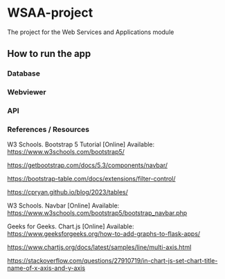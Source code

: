 # WSAA-project
The project for the Web Services and Applications module 

## How to run the app

### Database


### Webviewer




### API







### References / Resources

W3 Schools. Bootstrap 5 Tutorial [Online] Available: https://www.w3schools.com/bootstrap5/

https://getbootstrap.com/docs/5.3/components/navbar/

https://bootstrap-table.com/docs/extensions/filter-control/

https://cpryan.github.io/blog/2023/tables/

W3 Schools. Navbar [Online] Available: https://www.w3schools.com/bootstrap5/bootstrap_navbar.php

Geeks for Geeks. Chart.js [Online] Available: https://www.geeksforgeeks.org/how-to-add-graphs-to-flask-apps/


https://www.chartjs.org/docs/latest/samples/line/multi-axis.html

https://stackoverflow.com/questions/27910719/in-chart-js-set-chart-title-name-of-x-axis-and-y-axis